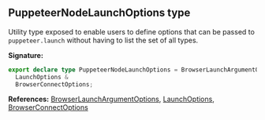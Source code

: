 ## PuppeteerNodeLaunchOptions type

Utility type exposed to enable users to define options that can be passed to `puppeteer.launch` without having to list the set of all types.

**Signature:**

```typescript
export declare type PuppeteerNodeLaunchOptions = BrowserLaunchArgumentOptions &
  LaunchOptions &
  BrowserConnectOptions;
```

**References:** [BrowserLaunchArgumentOptions](./puppeteer.browserlaunchargumentoptions.md), [LaunchOptions](./puppeteer.launchoptions.md), [BrowserConnectOptions](./puppeteer.browserconnectoptions.md)

